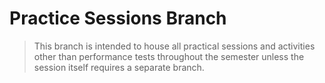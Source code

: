 # Practice Sessions Branch
>This branch is intended to house all practical sessions and activities other than performance tests throughout the semester unless the session itself requires a separate branch.

